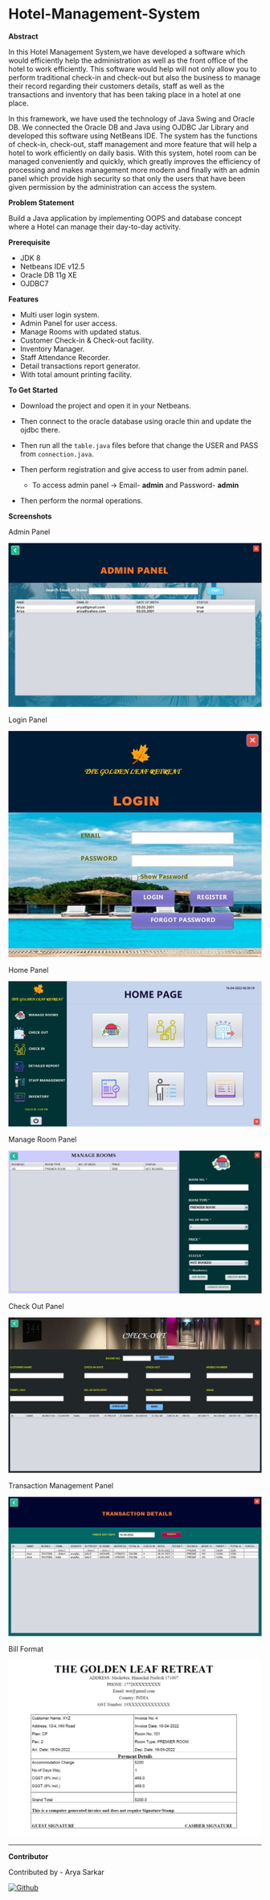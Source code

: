 # Hotel-Management-System

**Abstract**

In this Hotel Management System,we have developed a software which would efficiently help the administration as well as the front office of the hotel to work efficiently. This software would help
will not only allow you to perform traditional check-in and check-out but also the business to manage their record regarding their customers details, staff as well as the transactions and inventory that has been taking place in a hotel at one place.

In this framework, we have used the technology of Java Swing and Oracle DB. We connected the Oracle DB and Java using OJDBC Jar Library and developed this software using NetBeans IDE. The system has the functions of check-in, check-out, staff management and more feature that will help a hotel to work efficiently on
daily basis. With this system, hotel room can be managed conveniently and quickly, which greatly improves the efficiency of processing and makes management more modern and finally with an admin panel which provide high security so that only the users that have been given permission by the administration can access the system.

**Problem Statement**

Build a Java application by implementing OOPS and database concept where a Hotel can manage their day-to-day activity.

**Prerequisite**

- JDK 8
- Netbeans IDE v12.5
- Oracle DB 11g XE
- OJDBC7

**Features**

- Multi user login system.
- Admin Panel for user access.
- Manage Rooms with updated status.
- Customer Check-in & Check-out facility.
- Inventory Manager.
- Staff Attendance Recorder.
- Detail transactions report generator.
- With total amount printing facility.

**To Get Started**

- Download the project and open it in your Netbeans.
- Then connect to the oracle database using oracle thin and update the ojdbc there.
- Then run all the `table.java` files before that change the USER and PASS from `connection.java`.
- Then perform registration and give access to user from admin panel.
  
    - To access admin panel -> Email- **admin** and Password- **admin**
- Then perform the normal operations.

**Screenshots**

<p>Admin Panel</p>
<img src = "https://github.com/aryacodez/Hotel-management-System/blob/master/screenshots/admin.JPG">

<p>Login Panel</p>
<img src = "https://github.com/aryacodez/Hotel-management-System/blob/master/screenshots/login.JPG">

<p>Home Panel</p>
<img src = "https://github.com/aryacodez/Hotel-management-System/blob/master/screenshots/Home.JPG">

<p>Manage Room Panel</p>
<img src = "https://github.com/aryacodez/Hotel-management-System/blob/master/screenshots/Manage_Rooms.JPG">

<p>Check Out Panel</p>
<img src = "https://github.com/aryacodez/Hotel-management-System/blob/master/screenshots/Check_out.JPG">

<p>Transaction Management Panel</p>
<img src = "https://github.com/aryacodez/Hotel-management-System/blob/master/screenshots/Transaction_Management.JPG">

<p>Bill Format</p>
<img src = "https://github.com/aryacodez/Hotel-management-System/blob/master/screenshots/Bill.JPG">

***********************************************************
**Contributor**

Contributed by - Arya Sarkar

[![Github](https://img.shields.io/badge/GitHub-100000?style=for-the-badge&logo=github&logoColor=white)](https://github.com/aryacodez)

